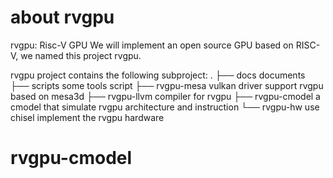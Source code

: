 # about rvgpu
rvgpu: Risc-V GPU
We will implement an open source GPU based on RISC-V, we named this project rvgpu.

rvgpu project contains the following subproject:
.
├── docs                documents
├── scripts             some tools script
├── rvgpu-mesa          vulkan driver support rvgpu based on mesa3d
├── rvgpu-llvm          compiler for rvgpu
├── rvgpu-cmodel        a cmodel that simulate rvgpu architecture and instruction
└── rvgpu-hw            use chisel implement the rvgpu hardware

# rvgpu-cmodel

